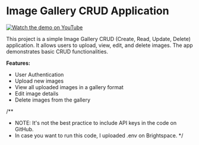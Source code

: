 # Image Gallery CRUD Application

[![Watch the demo on YouTube]()]()

This project is a simple Image Gallery CRUD (Create, Read, Update, Delete) application. It allows users to upload, view, edit, and delete images. The app demonstrates basic CRUD functionalities.

**Features:**
- User Authentication
- Upload new images
- View all uploaded images in a gallery format
- Edit image details
- Delete images from the gallery


/**
 * NOTE: It's not the best practice to include API keys in the code on GitHub.
 * In case you want to run this code, I uploaded .env on Brightspace.
 */